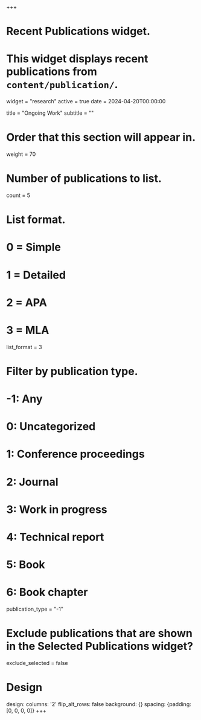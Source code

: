 +++
# Recent Publications widget.
# This widget displays recent publications from `content/publication/`.
widget = "research"
active = true
date = 2024-04-20T00:00:00

title = "Ongoing Work"
subtitle = ""

# Order that this section will appear in.
weight = 70

# Number of publications to list.
count = 5

# List format.
#   0 = Simple
#   1 = Detailed
#   2 = APA
#   3 = MLA
list_format = 3

# Filter by publication type.
# -1: Any
#  0: Uncategorized
#  1: Conference proceedings
#  2: Journal
#  3: Work in progress
#  4: Technical report
#  5: Book
#  6: Book chapter
publication_type = "-1"

# Exclude publications that are shown in the Selected Publications widget?
exclude_selected = false

# Design 
design:
  columns: '2'
  flip_alt_rows: false
  background: {}
  spacing: {padding: [0, 0, 0, 0]}
+++